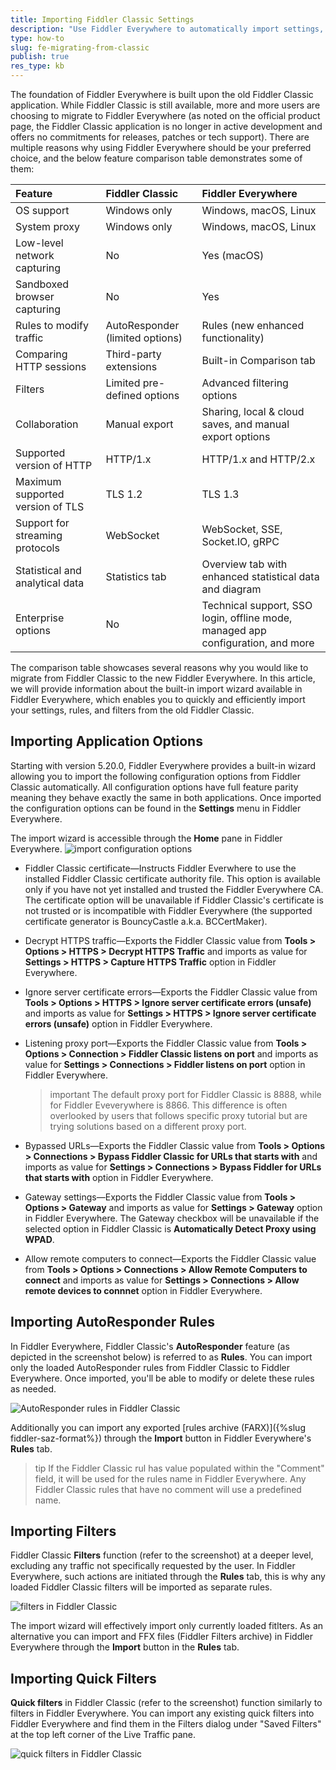 ```yaml
---
title: Importing Fiddler Classic Settings
description: "Use Fiddler Everywhere to automatically import settings, AutoResponder rules, and filters from Fiddler Classic"
type: how-to
slug: fe-migrating-from-classic
publish: true
res_type: kb
---
```


The foundation of Fiddler Everywhere is built upon the old Fiddler Classic application. While Fiddler Classic is still available, more and more users are choosing to migrate to Fiddler Everywhere (as noted on the official product page, the Fiddler Classic application is no longer in active development and offers no commitments for releases, patches or tech support). There are multiple reasons why using Fiddler Everywhere should be your preferred choice, and the below feature comparison table demonstrates some of them:

| Feature          | Fiddler Classic   | Fiddler Everywhere     | 
|:-----------------|:------------------|:-----------------------|
| OS support       | Windows only      | Windows, macOS, Linux  |
| System proxy     | Windows only      | Windows, macOS, Linux  |
| Low-level network capturing | No     | Yes (macOS) |
| Sandboxed browser capturing | No     | Yes |
| Rules to modify traffic | AutoResponder (limited options) | Rules (new enhanced functionality) |
| Comparing HTTP sessions | Third-party extensions    | Built-in Comparison tab |
| Filters | Limited pre-defined options | Advanced filtering options |
| Collaboration | Manual export | Sharing, local & cloud saves, and manual export options |
| Supported version of HTTP  | HTTP/1.x | HTTP/1.x and HTTP/2.x |
| Maximum supported version of TLS  | TLS 1.2 | TLS 1.3 |
| Support for streaming protocols  | WebSocket | WebSocket, SSE, Socket.IO, gRPC |
| Statistical and analytical data | Statistics tab | Overview tab with enhanced statistical data and diagram |
| Enterprise options | No | Technical support, SSO login, offline mode, managed app configuration, and more |

The comparison table showcases several reasons why you would like to migrate from Fiddler Classic to the new Fiddler Everywhere. In this article, we will provide information about the built-in import wizard available in Fiddler Everywhere, which enables you to quickly and efficiently import your settings, rules, and filters from the old Fiddler Classic.

## Importing Application Options

Starting with version 5.20.0, Fiddler Everywhere provides a built-in wizard allowing you to import the following configuration options from Fiddler Classic automatically. All configuration options have full feature parity meaning they behave exactly the same in both applications. Once imported the configuration options can be found in the **Settings** menu in Fiddler Everywhere.

The import wizard is accessible through the **Home** pane in Fiddler Everywhere.
![import configuration options](../images/import-from-classic/import-options.png)

- Fiddler Classic certificate&mdash;Instructs Fiddler Everwhere to use the installed Fiddler Classic certificate authority file. This option is available only if you have not yet installed and trusted the Fiddler Everywhere CA. The certificate option will be unavailable if Fiddler Classic's certificate is not trusted or is incompatible with Fiddler Everywhere (the supported certificate generator is BouncyCastle a.k.a. BCCertMaker).

- Decrypt HTTPS traffic&mdash;Exports the Fiddler Classic value from **Tools > Options > HTTPS > Decrypt HTTPS Traffic** and imports as value for **Settings > HTTPS > Capture HTTPS Traffic** option in Fiddler Everywhere.

- Ignore server certificate errors&mdash;Exports the Fiddler Classic value from **Tools > Options > HTTPS > Ignore server certificate errors (unsafe)** and imports as value for **Settings > HTTPS > Ignore server certificate errors (unsafe)** option in Fiddler Everywhere.

- Listening proxy port&mdash;Exports the Fiddler Classic value from **Tools > Options > Connection > Fiddler Classic listens on port** and imports as value for **Settings > Connections > Fiddler listens on port** option in Fiddler Everywhere. 

    >important The default proxy port for Fiddler Classic is 8888, while for Fiddler Eveverywhere is 8866. This difference is often overlooked by users that follows specific proxy tutorial but are trying solutions based on a different proxy port.

- Bypassed URLs&mdash;Exports the Fiddler Classic value from **Tools > Options > Connections > Bypass Fiddler Classic for URLs that starts with** and imports as value for **Settings > Connections > Bypass Fiddler for URLs that starts with** option in Fiddler Everywhere.

- Gateway settings&mdash;Exports the Fiddler Classic value from **Tools > Options > Gateway** and imports as value for **Settings > Gateway** option in Fiddler Everywhere. The Gateway checkbox will be unavailable if the selected option in Fiddler Classic  is **Аutomatically Detect Proxy using WPAD**.

- Allow remote computers to connect&mdash;Exports the Fiddler Classic value from **Tools > Options > Connections > Allow Remote Computers to connect** and imports as value for **Settings > Connections > Allow remote devices to connnet** option in Fiddler Everywhere.

## Importing AutoResponder Rules

In Fiddler Everywhere, Fiddler Classic's **AutoResponder** feature (as depicted in the screenshot below) is referred to as **Rules**. You can import only the loaded AutoResponder rules from Fiddler Classic to Fiddler Everywhere. Once imported, you'll be able to modify or delete these rules as needed.

![AutoResponder rules in Fiddler Classic](../images/import-from-classic/fc-autoresponder.png)

Additionally you can import any exported [rules archive (FARX)]({%slug fiddler-saz-format%}) through the **Import** button in Fiddler Everywhere's **Rules** tab.

>tip If the Fiddler Classic rul has value populated within the "Comment" field, it will be used for the rules name in Fiddler Everywhere. Any Fiddler Classic rules that have no comment will use a predefined name.

## Importing Filters

Fiddler Classic **Filters** function (refer to the screenshot) at a deeper level, excluding any traffic not specifically requested by the user. In Fiddler Everywhere, such actions are initiated through the **Rules** tab, this is why any loaded Fiddler Classic filters will be imported as separate rules.

![filters in Fiddler Classic](../images/import-from-classic/fc-filters.png)

The import wizard will effectively import only currently loaded fitlters. As an alternative you can import and FFX files (Fiddler Filters archive) in Fiddler Everywhere through the **Import** button in the **Rules** tab.

## Importing Quick Filters

**Quick filters** in Fiddler Classic (refer to the screenshot) function similarly to filters in Fiddler Everywhere. You can import any existing quick filters into Fiddler Everywhere and find them in the Filters dialog under "Saved Filters" at the top left corner of the Live Traffic pane.

![quick filters in Fiddler Classic](../images/import-from-classic/fc-quick-filters.png)

